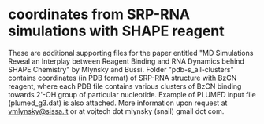 # coordinates from SRP-RNA simulations with SHAPE reagent

These are additional supporting files for the paper entitled "MD Simulations Reveal an Interplay between Reagent Binding and RNA Dynamics behind SHAPE Chemistry" by Mlynsky and Bussi.
Folder "pdb-s_all-clusters" contains coordinates (in PDB format) of SRP-RNA structure with BzCN reagent, where each PDB file contains various clusters of BzCN binding towards 2'-OH group of particular nucleotide. 
Example of PLUMED input file (plumed_g3.dat) is also attached. More information upon request at vmlynsky@sissa.it or at vojtech dot mlynsky (snail) gmail dot com.

